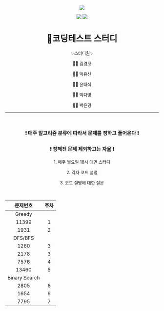 <div align="center">
<img src="https://capsule-render.vercel.app/api?type=waving&color=auto&height=300&section=header&text=ProblemSolve&fontSize=90" />

<img src="https://img.shields.io/badge/Python-3766AB?style=for-the-badge&logo=Python&logoColor=white"/></a>
  <img src="https://img.shields.io/badge/java-007396?style=for-the-badge&logo=java&logoColor=white"></a>

  <h1>  🚀코딩테스트 스터디 </h1>
  
  ✨스터디원✨
  
  👨‍💻 김경모
  
  👨‍💻 박유신
  
  👨‍💻 윤태식
  
  👩‍💻 박다영
  
  👩‍💻 박은경

<hr>
<br>
<h3> ❗ 매주 알고리즘 분류에 따라서 문제를 정하고 풀어온다 ❗ </h3>
<h3> ❗ 정해진 문제 제외하고는 자율 ❗ </h3>


<p>1. 매주 월요일 18시 대면 스터디</p>

<p>2. 각자 코드 설명</p>

<p>3. 코드 설명에 대한 질문</p>

<br>

| 문제번호 | 주차 |
|:---:|:---:|
| Greedy |  |
| 11399 | 1 |
| 1931 | 2 |
| DFS/BFS |  |
| 1260 | 3 |
| 2178 | 3 |
| 7576 | 4 |
| 13460 | 5 |
| Binary Search | |
| 2805 | 6 |
| 1654 | 6 |
| 7795 | 7 |
</div>
